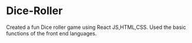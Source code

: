 # Dice-Roller
Created a  fun Dice roller game using React JS,HTML,CSS.
Used the basic functions of the front end languages.

